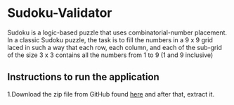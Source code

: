 # Sudoku-Validator

Sudoku is a logic-based puzzle that uses combinatorial-number placement. In a classic Sudoku puzzle,
the task is to fill the numbers in a 9 x 9 grid laced in such a way that each row, each column, and 
each of the sub-grid of the size 3 x 3 contains all the numbers from 1 to 9 (1 and 9 inclusive)

## Instructions to run the application

1.Download the zip file from GitHub found [here](https://github.com/zahirmaliqi/Sudoku-Validator) and after that, extract it.

